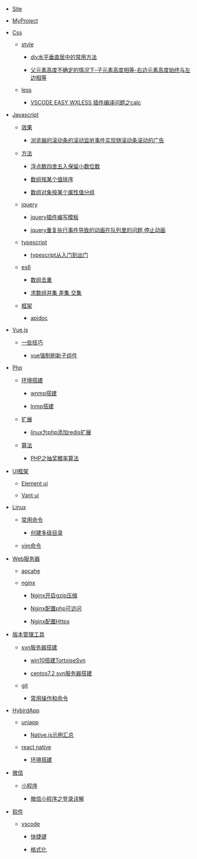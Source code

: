 - [Site](/md/Site#site)<!-- Site -->

- [MyProject](/md/MyProject#myproject)<!-- MyProject -->

<!-- Css -->
- [Css](/md/Css#css)
  
  - [style](/md/Css#style)
    
    - [div水平垂直居中的常用方法](/md/Css#div水平垂直居中的常用方法) 
    
    - [父元素高度不确定的情况下-子元素高度相等-右边元素高度始终与左边相等](/md/Css#父元素高度不确定的情况下-子元素高度相等-右边元素高度始终与左边相等)
  
  - [less](/md/Css#less)
    
    - [VSCODE EASY WXLESS 插件编译问题之calc](/md/Css#vscode-easy-wxless-插件编译问题之calc)

<!-- Javascript -->
- [Javascript](/md/Javascript#javascript)

  - [效果](/md/Javascript#效果)

    - [浏览器的滚动条的滚动监听事件实现随滚动条滚动的广告](/md/Javascript#浏览器的滚动条的滚动监听事件实现随滚动条滚动的广告)

  - [方法](/md/Javascript#方法)

    - [浮点数四舍五入保留小数位数](/md/Javascript#浮点数四舍五入保留小数位数)

    - [数组按某个值排序](/md/Javascript#数组按某个值排序)

    - [数组对象按某个属性值分组](/md/Javascript#数组对象按某个属性值分组)

  - [jquery](/md/Javascript#jquery)

    - [jquery插件编写模板](/md/Javascript#jquery插件编写模板)

    - [jquery重复执行事件导致的动画在队列里的问题,停止动画](/md/Javascript#jquery重复执行事件导致的动画在队列里的问题停止动画)

  - [typescript](/md/Javascript#typescript)

    - [typescript从入门到出门](/md/Javascript#typescript从入门到出门)

  - [es6](/md/Javascript#es6)

    - [数组去重](/md/Javascript#数组去重)

    - [求数组并集 差集 交集](/md/Javascript#求数组并集-差集-交集)

  - [框架](/md/Javascript#框架)

    - [apidoc](/md/Javascript#apidoc)

<!-- Vue -->
- [Vue.js](/md/Vue#vuejs)
  
  - [一些技巧](/md/Vue#一些技巧)
    
    - [vue强制刷新子组件](/md/Vue#vue强制刷新子组件)

<!-- Php -->
- [Php](/md/Php#php)

  - [环境搭建](/md/Php#环境搭建)

    - [wnmp搭建](/md/Php#wnmp搭建)

    - [lnmp搭建](/md/Php#lnmp搭建)

  - [扩展](/md/Php#扩展)

    - [linux为php添加redis扩展](/md/Php#linux为php添加redis扩展)
  
  - [算法](/md/Php#算法)

    - [PHP之抽奖概率算法](/md/Php#PHP之抽奖概率算法)

<!-- UI框架 -->
- [UI框架](/md/UI#ui框架)
  
  - [Element ui](/md/UI#element-ui)
  
  - [Vant ui](/md/UI#vant-ui)

<!-- Linux -->
- [Linux](/md/Linux#linux)
  
  - [常用命令](/md/Linux#常用命令)
    
    - [创建多级目录](/md/Linux#创建多级目录)
  
  - [vim命令](/md/Linux#vim命令)

<!-- web服务器 -->
- [Web服务器](/md/WebServer#web服务器)
  
  - [apcahe](/md/WebServer#apcahe)
  
  - [nginx](/md/WebServer#nginx)
    
    - [Nginx开启gzip压缩](/md/WebServer#nginx开启gzip压缩)

    - [Nginx配置php可访问](/md/WebServer#Nginx配置php可访问)

    - [Nginx配置Https](/md/WebServer#Nginx配置Https)

<!-- 版本管理工具 -->
- [版本管理工具](/md/TeamVersion#版本管理工具)
  
  - [svn服务器搭建](/md/TeamVersion#svn服务器搭建)
    
    - [win10搭建TortoiseSvn](/md/TeamVersion#win10搭建TortoiseSvn)
    
    - [centos7.2 svn服务器搭建](/md/TeamVersion#centos72-svn服务器搭建)
  
  - [git](/md/TeamVersion#git)
    
    - [常用操作和命令](/md/TeamVersion#常用操作和命令)

<!-- HibirdApp -->
- [HybirdApp](/md/HybirdApp#hybirdapp)
  
  - [uniapp](/md/HybirdApp#uniapp)
    
    - [Native.js示例汇总](/md/HybirdApp#nativejs示例汇总)

  - [react native](/md/HybirdApp#react-native)

    - [环境搭建](/md/HybirdApp#环境搭建)

<!-- 微信 -->
- [微信](/md/Wechat#微信)
  
  - [小程序](/md/Wechat#小程序)
    
    - [微信小程序之登录详解](/md/Wechat#微信小程序之登录详解)

<!-- Software -->
- [软件](/md/Software#软件)
  
  - [vscode](/md/Software#vscode)
    
    - [快捷键](/md/Software#快捷键)
    
    - [格式化](/md/Software#格式化)